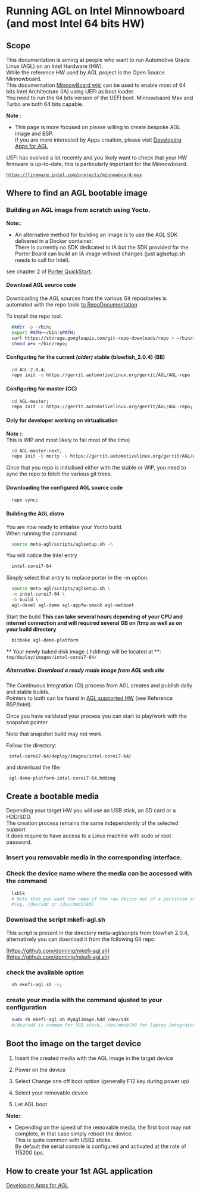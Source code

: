 # Running AGL on Intel Minnowboard (and most Intel 64 bits HW)

## Scope
This documentation is aiming at people who want to run Automotive Grade
Linux (AGL) on an Intel Hardware (HW).  
While the reference HW used by AGL project is the Open Source Minnowboard.  
This documentation [MinnowBoard wiki](http://wiki.minnowboard.org/MinnowBoard\_Wiki\_Home) 
can be used to enable most of 64 bits Intel Architecture (IA) using UEFI as boot loader.  
You need to run the 64 bits version of the UEFI boot.
Minnowbaord Max and Turbo are both 64 bits capable.

**Note** :  
 * This page is more focused on please willing to create bespoke AGL image and BSP.  
If you are more interested by Apps creation, please visit [ Developing Apps for AGL](https://wiki.automotivelinux.org/agl-distro/developer_resources_intel_apps)

UEFI has evolved a lot recently and you likely want to check that your HW firmware is up-to-date, this is particularly important for the Minnowboard.

[`https://firmware.intel.com/projects/minnowboard-max`](https://firmware.intel.com/projects/minnowboard-max)

## Where to find an AGL bootable image

### Building an AGL image from scratch using Yocto.

**Note:**:  
 * An alternative method for building an image is to use the AGL SDK delivered in a Docker container.  
There is currently no SDK dedicated to IA but the SDK provided for the Porter Board can build an IA image without changes (just aglsetup.sh needs to call for Intel).

see chapter 2 of [Porter QuickStart](http://iot.bzh/download/public/2016/sdk/AGL-Kickstart-on-Renesas-Porter-board.pdf "wikilink").

#### Download AGL source code
Downloading the AGL sources from the various Git repositories is automated with the repo
tools [ to RepoDocumentation](https://source.android.com/source/using-repo.html "wikilink")

To install the repo tool.

```bash
  mkdir -p ~/bin;
  export PATH=~/bin:$PATH;
  curl https://storage.googleapis.com/git-repo-downloads/repo > ~/bin/repo;
  chmod a+x ~/bin/repo;
```

#### Configuring for the current *(older)* stable (blowfish\_2.0.4) (BB)

```bash
  cd AGL-2.0.4;
  repo init -u https://gerrit.automotivelinux.org/gerrit/AGL/AGL-repo -b blowfish -m default_blowfish_2.0.4.xml
```
#### Configuring for master (CC)

```bash
  cd AGL-master;
  repo init -u https://gerrit.automotivelinux.org/gerrit/AGL/AGL-repo;
```

#### Only for developer working on virtualisation
**Note :**:  
This is WIP and most likely to fail most of the time)
```bash
  cd AGL-master-next;
  repo init -b morty -u https://gerrit.automotivelinux.org/gerrit/AGL/AGL-repo;
```

Once that you repo is initialised either with the stable or WIP, you need to sync the repo to fetch the various git trees.

#### Downloading the configured AGL source code

```bash
  repo sync;
```

#### Building the AGL distro
You are now ready to initialise your Yocto build.  
When running the command:

```bash
  source meta-agl/scripts/aglsetup.sh -h
```

You will notice the Intel entry

```bash
  intel-corei7-64
```
Simply select that entry to replace porter in the -m option.

```bash
  source meta-agl/scripts/aglsetup.sh \
  -m intel-corei7-64 \
  -b build \
  agl-devel agl-demo agl-appfw-smack agl-netboot
```

Start the build **This can take several hours depending of your CPU and
internet connection and will required several GB on /tmp as well as on your build directory**

```bash
  bitbake agl-demo-platform
```
** Your newly baked disk image (.hddimg) will be located at **:  
  `tmp/deploy/images/intel-corei7-64/`

##### Alternative: Download a *ready made* image from AGL web site

The Continuous Integration (CI) process from AGL creates and publish daily and stable builds.  
Pointers to both can be found in [ AGL supported HW](https://wiki.automotivelinux.org/agl-distro) (see Reference BSP/Intel).

Once you have validated your process you can start to play/work with the snapshot pointer.

Note that snapshot build may not work.

Follow the directory:  

` intel-corei7-64/deploy/images/intel-corei7-64/`

and download the file:  

` agl-demo-platform-intel-corei7-64.hddimg`

## Create a bootable media

Depending your target HW you will use an USB stick, an SD card or a HDD/SDD.  
The creation process remains the same independently of the selected support.  
It does require to have access to a Linux machine with sudo or root password.

### Insert you removable media in the corresponding interface.

### Check the device name where the media can be accessed with the command

```bash
  lsblk
  # Note that you want the name of the raw device not of a partition on the media
  #(eg. /dev/sdc or /dev/mmcblk0)
```
### Download the script mkefi-agl.sh
This script is present in the directory meta-agl/scripts from blowfish 2.0.4, alternatively you can download it from the following Git repo:  

[https://github.com/dominig/mkefi-agl.sh](https://github.com/dominig/mkefi-agl.sh)


### check the available option

```bash
  sh mkefi-agl.sh -v;
```
### create your media with the command ajusted to your configuration

```bash
  sudo sh mkefi-agl.sh MyAglImage.hdd /dev/sdX
  #/dev/sdX is common for USB stick, /dev/mmcblk0 for laptop integrated SD card reader
```

## Boot the image on the target device

1. Insert the created media with the AGL image in the target device

1. Power on the device

1. Select Change one off boot option (generally F12 key during power up)

1. Select your removable device

1. Let AGL boot

**Note:**:  
 * Depending on the speed of the removable media, the first boot may not complete, in that case simply reboot the device.  
This is quite common with USB2 sticks.  
By default the serial console is configured and activated at the rate of 115200 bps.

## How to create your 1st AGL application

[ Developing Apps for AGL](https://wiki.automotivelinux.org/agl-distro/developer_resources_intel_apps)

